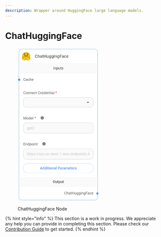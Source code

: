 ```yaml
---
description: Wrapper around HuggingFace large language models.
---
```


# ChatHuggingFace

<figure><img src="../../../.gitbook/assets/image (59).png" alt="" width="259"><figcaption><p>ChatHuggingFace Node</p></figcaption></figure>

{% hint style="info" %}
This section is a work in progress. We appreciate any help you can provide in completing this section. Please check our [Contribution Guide](../../../contributing/) to get started.
{% endhint %}
